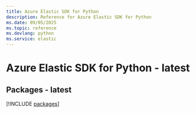 ```yaml
---
title: Azure Elastic SDK for Python
description: Reference for Azure Elastic SDK for Python
ms.date: 09/05/2025
ms.topic: reference
ms.devlang: python
ms.service: elastic
---
```

# Azure Elastic SDK for Python - latest
## Packages - latest
[!INCLUDE [packages](elastic-index.md)]